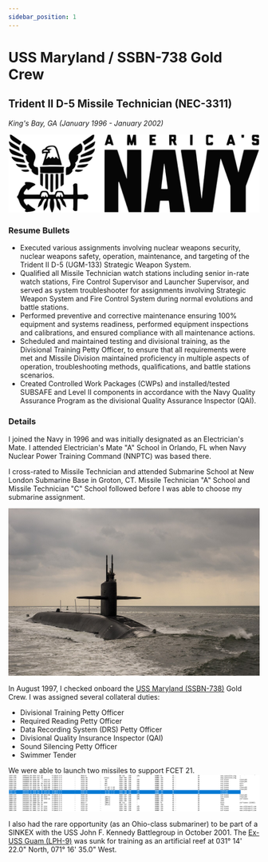 ```yaml
---
sidebar_position: 1
---
```


# USS Maryland / SSBN-738 Gold Crew
## Trident II D-5 Missile Technician (NEC-3311)
_King's Bay, GA (January 1996 - January 2002)_

![United States Navy](../img/us_navy.svg)

### Resume Bullets

- Executed various assignments involving nuclear weapons security, nuclear weapons safety, operation, maintenance,
and targeting of the Trident II D-5 (UGM-133) Strategic Weapon System.
- Qualified all Missile Technician watch stations including senior in-rate watch stations, Fire Control Supervisor and
Launcher Supervisor, and served as system troubleshooter for assignments involving Strategic Weapon System and
Fire Control System during normal evolutions and battle stations.
- Performed preventive and corrective maintenance ensuring 100% equipment and systems readiness, performed
equipment inspections and calibrations, and ensured compliance with all maintenance actions.
- Scheduled and maintained testing and divisional training, as the Divisional Training Petty Officer, to ensure that all
requirements were met and Missile Division maintained proficiency in multiple aspects of operation, troubleshooting
methods, qualifications, and battle stations scenarios.
- Created Controlled Work Packages (CWPs) and installed/tested SUBSAFE and Level II components in accordance
with the Navy Quality Assurance Program as the divisional Quality Assurance Inspector (QAI).

### Details

I joined the Navy in 1996 and was initially designated as an Electrician's Mate.
I attended Electrician's Mate "A" School in Orlando, FL when Navy Nuclear Power Training Command (NNPTC) was based there.

I cross-rated to Missile Technician and attended Submarine School at New London Submarine Base in Groton, CT.
Missile Technician "A" School and Missile Technician "C" School followed before I was able to choose my submarine assignment.

![USS Maryland](../img/uss_maryland.jpg)

In August 1997, I checked onboard the [USS Maryland (SSBN-738)](https://en.wikipedia.org/wiki/USS_Maryland_(SSBN-738)) Gold Crew.
I was assigned several collateral duties:
- Divisional Training Petty Officer
- Required Reading Petty Officer
- Data Recording System (DRS) Petty Officer
- Divisional Quality Insurance Inspector (QAI)
- Sound Silencing Petty Officer
- Swimmer Tender

We were able to launch two missiles to support FCET 21.
![FCET 21](../img/fcet_21.png)

I also had the rare opportunity (as an Ohio-class submariner) to be part of a SINKEX with the USS John F. Kennedy Battlegroup in October 2001.
The [Ex-USS Guam (LPH-9)](https://en.wikipedia.org/wiki/USS_Guam_(LPH-9)) was sunk for training as an artificial reef at 031° 14' 22.0" North, 071° 16' 35.0" West.